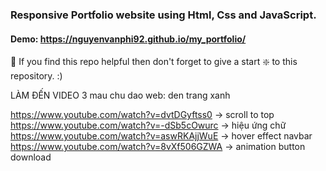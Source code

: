 ### Responsive Portfolio website using Html, Css and JavaScript.

<!-- ![Food website](https://github.com/codersgyan/responsive-portfolio-website/blob/master/82380648_159883675567106_2350191587381739520_n.jpg?raw=true) -->

#### Demo: https://nguyenvanphi92.github.io/my_portfolio/

🙏 If you find this repo helpful then don't forget to give a start ❇️ to this repository. :)

LÀM ĐẾN VIDEO 3
mau chu dao web: den trang xanh

https://www.youtube.com/watch?v=dvtDGyftss0 -> scroll to top
https://www.youtube.com/watch?v=-dSb5cOwurc -> hiệu ứng chữ
https://www.youtube.com/watch?v=aswRKAjjWuE -> hover effect navbar
https://www.youtube.com/watch?v=8vXf506GZWA -> animation button download
